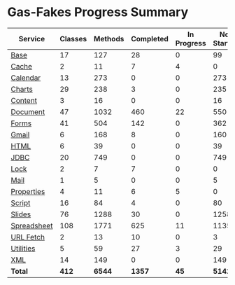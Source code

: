 # Gas-Fakes Progress Summary

| Service | Classes | Methods | Completed | In Progress | Not Started |
|---|---|---|---|---|---|
| [Base](./progress/base.md) | 17 | 127 | 28 | 0 | 99 |
| [Cache](./progress/cache.md) | 2 | 11 | 7 | 4 | 0 |
| [Calendar](./progress/calendar.md) | 13 | 273 | 0 | 0 | 273 |
| [Charts](./progress/charts.md) | 29 | 238 | 3 | 0 | 235 |
| [Content](./progress/content.md) | 3 | 16 | 0 | 0 | 16 |
| [Document](./progress/document.md) | 47 | 1032 | 460 | 22 | 550 |
| [Forms](./progress/forms.md) | 41 | 504 | 142 | 0 | 362 |
| [Gmail](./progress/gmail.md) | 6 | 168 | 8 | 0 | 160 |
| [HTML](./progress/html.md) | 6 | 39 | 0 | 0 | 39 |
| [JDBC](./progress/jdbc.md) | 20 | 749 | 0 | 0 | 749 |
| [Lock](./progress/Lock.md) | 2 | 7 | 7 | 0 | 0 |
| [Mail](./progress/mail.md) | 1 | 5 | 0 | 0 | 5 |
| [Properties](./progress/properties.md) | 4 | 11 | 6 | 5 | 0 |
| [Script](./progress/script.md) | 16 | 84 | 4 | 0 | 80 |
| [Slides](./progress/slides.md) | 76 | 1288 | 30 | 0 | 1258 |
| [Spreadsheet](./progress/Spreadsheet.md) | 108 | 1771 | 625 | 11 | 1135 |
| [URL Fetch](./progress/urlfetch.md) | 2 | 13 | 10 | 0 | 3 |
| [Utilities](./progress/utilities.md) | 5 | 59 | 27 | 3 | 29 |
| [XML](./progress/xml.md) | 14 | 149 | 0 | 0 | 149 |
| **Total** | **412** | **6544** | **1357** | **45** | **5142** |